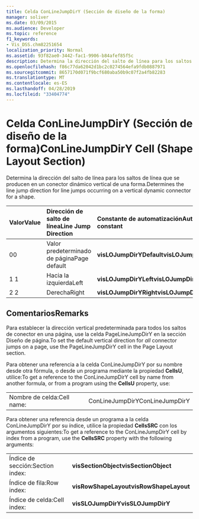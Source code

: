 ```yaml
---
title: Celda ConLineJumpDirY (Sección de diseño de la forma)
manager: soliver
ms.date: 03/09/2015
ms.audience: Developer
ms.topic: reference
f1_keywords:
- Vis_DSS.chm82251654
localization_priority: Normal
ms.assetid: 93f82ae0-3442-fac1-9906-b84afef85f5c
description: Determina la dirección del salto de línea para los saltos de línea que se producen en un conector dinámico vertical de una forma.
ms.openlocfilehash: f86c77da62042d1bc2c0274564efa9fdb0887971
ms.sourcegitcommit: 8657170d071f9bcf680aba50b9c07f2a4fb82283
ms.translationtype: MT
ms.contentlocale: es-ES
ms.lasthandoff: 04/28/2019
ms.locfileid: "33404774"
---
```

# <a name="conlinejumpdiry-cell-shape-layout-section"></a><span data-ttu-id="3fac3-103">Celda ConLineJumpDirY (Sección de diseño de la forma)</span><span class="sxs-lookup"><span data-stu-id="3fac3-103">ConLineJumpDirY Cell (Shape Layout Section)</span></span>

<span data-ttu-id="3fac3-104">Determina la dirección del salto de línea para los saltos de línea que se producen en un conector dinámico vertical de una forma.</span><span class="sxs-lookup"><span data-stu-id="3fac3-104">Determines the line jump direction for line jumps occurring on a vertical dynamic connector for a shape.</span></span>
  
|<span data-ttu-id="3fac3-105">**Valor**</span><span class="sxs-lookup"><span data-stu-id="3fac3-105">**Value**</span></span>|<span data-ttu-id="3fac3-106">**Dirección de salto de línea**</span><span class="sxs-lookup"><span data-stu-id="3fac3-106">**Line Jump Direction**</span></span>|<span data-ttu-id="3fac3-107">**Constante de automatización**</span><span class="sxs-lookup"><span data-stu-id="3fac3-107">**Automation constant**</span></span>|
|:-----|:-----|:-----|
| <span data-ttu-id="3fac3-108">0</span><span class="sxs-lookup"><span data-stu-id="3fac3-108">0</span></span>  <br/> | <span data-ttu-id="3fac3-109">Valor predeterminado de página</span><span class="sxs-lookup"><span data-stu-id="3fac3-109">Page default</span></span>  <br/> |<span data-ttu-id="3fac3-110">**visLOJumpDirYDefault**</span><span class="sxs-lookup"><span data-stu-id="3fac3-110">**visLOJumpDirYDefault**</span></span> <br/> |
| <span data-ttu-id="3fac3-111">1 </span><span class="sxs-lookup"><span data-stu-id="3fac3-111">1</span></span>  <br/> | <span data-ttu-id="3fac3-112">Hacia la izquierda</span><span class="sxs-lookup"><span data-stu-id="3fac3-112">Left</span></span>  <br/> |<span data-ttu-id="3fac3-113">**visLOJumpDirYLeft**</span><span class="sxs-lookup"><span data-stu-id="3fac3-113">**visLOJumpDirYLeft**</span></span> <br/> |
| <span data-ttu-id="3fac3-114">2 </span><span class="sxs-lookup"><span data-stu-id="3fac3-114">2</span></span>  <br/> | <span data-ttu-id="3fac3-115">Derecha</span><span class="sxs-lookup"><span data-stu-id="3fac3-115">Right</span></span>  <br/> |<span data-ttu-id="3fac3-116">**visLOJumpDirYRight**</span><span class="sxs-lookup"><span data-stu-id="3fac3-116">**visLOJumpDirYRight**</span></span> <br/> |
   
## <a name="remarks"></a><span data-ttu-id="3fac3-117">Comentarios</span><span class="sxs-lookup"><span data-stu-id="3fac3-117">Remarks</span></span>

<span data-ttu-id="3fac3-118">Para establecer la dirección  vertical predeterminada para todos los saltos de conector en una página, use la celda PageLineJumpDirY en la sección Diseño de página.</span><span class="sxs-lookup"><span data-stu-id="3fac3-118">To set the default vertical direction for  *all*  connector jumps on a page, use the PageLineJumpDirY cell in the Page Layout section.</span></span> 
  
<span data-ttu-id="3fac3-119">Para obtener una referencia a la celda ConLineJumpDirY por su nombre desde otra fórmula, o desde un programa mediante la propiedad
 **CellsU**, utilice:</span><span class="sxs-lookup"><span data-stu-id="3fac3-119">To get a reference to the ConLineJumpDirY cell by name from another formula, or from a program using the **CellsU** property, use:</span></span> 
  
|||
|:-----|:-----|
| <span data-ttu-id="3fac3-120">Nombre de celda:</span><span class="sxs-lookup"><span data-stu-id="3fac3-120">Cell name:</span></span>  <br/> | <span data-ttu-id="3fac3-121">ConLineJumpDirY</span><span class="sxs-lookup"><span data-stu-id="3fac3-121">ConLineJumpDirY</span></span>  <br/> |
   
<span data-ttu-id="3fac3-122">Para obtener una referencia desde un programa a la celda ConLineJumpDirY por su índice, utilice la propiedad **CellsSRC** con los argumentos siguientes:</span><span class="sxs-lookup"><span data-stu-id="3fac3-122">To get a reference to the ConLineJumpDirY cell by index from a program, use the **CellsSRC** property with the following arguments:</span></span> 
  
|||
|:-----|:-----|
| <span data-ttu-id="3fac3-123">Índice de sección:</span><span class="sxs-lookup"><span data-stu-id="3fac3-123">Section index:</span></span>  <br/> |<span data-ttu-id="3fac3-124">**visSectionObject**</span><span class="sxs-lookup"><span data-stu-id="3fac3-124">**visSectionObject**</span></span> <br/> |
| <span data-ttu-id="3fac3-125">Índice de fila:</span><span class="sxs-lookup"><span data-stu-id="3fac3-125">Row index:</span></span>  <br/> |<span data-ttu-id="3fac3-126">**visRowShapeLayout**</span><span class="sxs-lookup"><span data-stu-id="3fac3-126">**visRowShapeLayout**</span></span> <br/> |
| <span data-ttu-id="3fac3-127">Índice de celda:</span><span class="sxs-lookup"><span data-stu-id="3fac3-127">Cell index:</span></span>  <br/> |<span data-ttu-id="3fac3-128">**visSLOJumpDirY**</span><span class="sxs-lookup"><span data-stu-id="3fac3-128">**visSLOJumpDirY**</span></span> <br/> |
   

